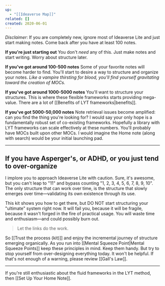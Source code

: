 ```yaml
---
up:
  - "[[Ideaverse Map]]"
related: []
created: 2020-06-01
---
```


_Disclaimer_: If you are completely new, ignore most of Ideaverse Lite and just start making notes. Come back after you have at least 100 notes.

**If you're just starting out**
You don't _need_ any of this. Just make notes and start writing. Worry about structure later.

**If you've got around 100-500 notes**
Some of your favorite notes will become harder to find. You'll start to desire a way to structure and organize your notes. _Like a vampire thirsting for blood, you'll find yourself gravitating toward the creation of MOCs._

**If you've got around 1000-5000 notes**
You'll want to structure your structures. This is where these flexible frameworks starts providing mega-value. There are a lot of [[Benefits of LYT frameworks|benefits]].

**If you've got 5000-50,000 notes**
Note retrieval issues become amplified: can you find the thing you're looking for? I would say your only hope is a fundamentally robust set of co-existing frameworks. Hopefully a library with LYT frameworks can scale effectively at these numbers. You'll probably have MOCs built upon other MOCs. I would imagine the Home note (along with search) would be your initial launching pad.

---

## If you have Asperger's, or ADHD, or you just tend to over-organize

I implore you to approach Ideaverse Lite with caution. Sure, it's awesome, but you can't leap to "11" and bypass counting "1, 2, 3, 4, 5, 6, 7, 8, 9, 10". The only structure that can work over time, is the structure that slowly emerges over time—validating its own existence through its use.

This kit shows you how to get there, but DO NOT start structuring your "ultimate" system right now. It will fail you, because it will be fragile, because it wasn't forged in the fire of practical usage. You will waste time and enthusiasm—and could possibly burn out.

> Let the links do the work.

So [[Trust the process (kit)]] and enjoy the incremental journey of structure emerging organically. As you run into [[Mental Squeeze Point|Mental Squeeze Points]] keep these principles in mind. Keep them handy. But try to stop yourself from over-designing everything today. It won't be helpful. If that's not enough of a warning, please review [[Gall's Law]].

---

If you're still enthusiastic about the fluid frameworks in the LYT method, then [[Set Up Your Home Note]].
